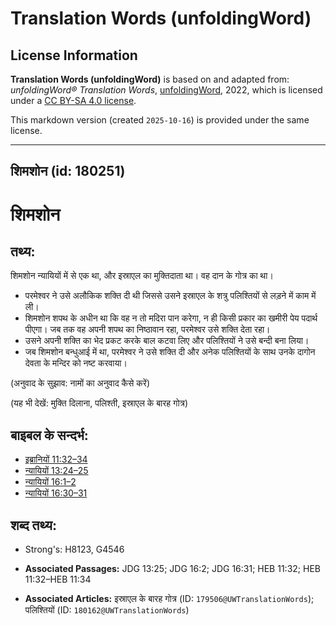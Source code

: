 # Translation Words (unfoldingWord)

## License Information

**Translation Words (unfoldingWord)** is based on and adapted from: _unfoldingWord® Translation Words_, [unfoldingWord](https://unfoldingword.org/utw), 2022, which is licensed under a [CC BY-SA 4.0 license](https://creativecommons.org/licenses/by-sa/4.0/legalcode.en).

This markdown version (created `2025-10-16`) is provided under the same license.



--------------------------------

## शिमशोन (id: 180251)

शिमशोन
======

तथ्य:
-----

शिमशोन न्यायियों में से एक था, और इस्राएल का मुक्तिदाता था। वह दान के गोत्र का था।

* परमेश्वर ने उसे अलौकिक शक्ति दी थी जिससे उसने इस्राएल के शत्रु पलिश्तियों से लड़ने में काम में ली।
* शिमशोन शपथ के अधीन था कि वह न तो मदिरा पान करेगा, न ही किसी प्रकार का खमीरी पेय पदार्थ पीएगा। जब तक वह अपनी शपथ का निष्ठावान रहा, परमेश्वर उसे शक्ति देता रहा।
* उसने अपनी शक्ति का भेद प्रकट करके बाल कटवा लिए और पलिश्तियों ने उसे बन्दी बना लिया।
* जब शिमशोन बन्धुआई में था, परमेश्वर ने उसे शक्ति दी और अनेक पलिश्तियों के साथ उनके दागोन देवता के मन्दिर को नष्ट करवाया।

(अनुवाद के सुझाव: नामों का अनुवाद कैसे करें)

(यह भी देखें: मुक्ति दिलाना, पलिश्ती, इस्राएल के बारह गोत्र)

बाइबल के सन्दर्भ:
-----------------

* [इब्रानियों 11:32–34](https://ref.ly/Heb11:32-Heb11:34)
* [न्यायियों 13:24–25](https://ref.ly/Judg13:24-Judg13:25)
* [न्यायियों 16:1–2](https://ref.ly/Judg16:1-Judg16:2)
* [न्यायियों 16:30–31](https://ref.ly/Judg16:30-Judg16:31)

शब्द तथ्य:
----------

* Strong's: H8123, G4546

* **Associated Passages:** JDG 13:25; JDG 16:2; JDG 16:31; HEB 11:32; HEB 11:32–HEB 11:34
* **Associated Articles:** इस्राएल के बारह गोत्र (ID: `179506@UWTranslationWords`); पलिश्तियों (ID: `180162@UWTranslationWords`)

